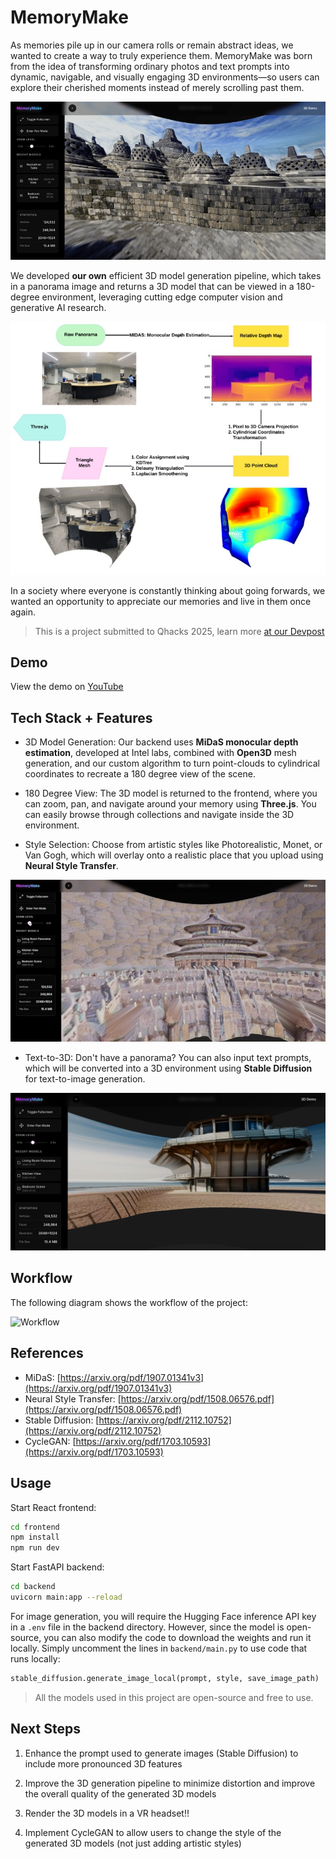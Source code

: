 # MemoryMake

As memories pile up in our camera rolls or remain abstract ideas, we wanted to create a way to truly experience them. MemoryMake was born from the idea of transforming ordinary photos and text prompts into dynamic, navigable, and visually engaging 3D environments—so users can explore their cherished moments instead of merely scrolling past them.

![MemoryMake](resource/gallery.jpg)

We developed **our own** efficient 3D model generation pipeline, which takes in a panorama image and returns a 3D model that can be viewed in a 180-degree environment, leveraging cutting edge computer vision and generative AI research.

![MemoryMake](resource/gallery-3.jpg)

In a society where everyone is constantly thinking about going forwards, we wanted an opportunity to appreciate our memories and live in them once again.

> This is a project submitted to Qhacks 2025, learn more [at our Devpost](https://devpost.com/software/memorymake)

## Demo

View the demo on [YouTube](https://youtu.be/Lyfvt5-SsFA)

## Tech Stack + Features

- 3D Model Generation: Our backend uses **MiDaS monocular depth estimation**, developed at Intel labs, combined with **Open3D** mesh generation, and our custom algorithm to turn point-clouds to cylindrical coordinates to recreate a 180 degree view of the scene.

- 180 Degree View: The 3D model is returned to the frontend, where you can zoom, pan, and navigate around your memory using **Three.js**. You can easily browse through collections and navigate inside the 3D environment.

- Style Selection: Choose from artistic styles like Photorealistic, Monet, or Van Gogh, which will overlay onto a realistic place that you upload using **Neural Style Transfer**.

![NST](resource/gallery-2.jpg)

- Text-to-3D: Don't have a panorama? You can also input text prompts, which will be converted into a 3D environment using **Stable Diffusion** for text-to-image generation.

![Generated](resource/generated.png)

## Workflow

The following diagram shows the workflow of the project:

![Workflow](resource/pipeline.png)

## References

- MiDaS: [https://arxiv.org/pdf/1907.01341v3](https://arxiv.org/pdf/1907.01341v3)
- Neural Style Transfer: [https://arxiv.org/pdf/1508.06576.pdf](https://arxiv.org/pdf/1508.06576.pdf)
- Stable Diffusion: [https://arxiv.org/pdf/2112.10752](https://arxiv.org/pdf/2112.10752)
- CycleGAN: [https://arxiv.org/pdf/1703.10593](https://arxiv.org/pdf/1703.10593)

## Usage

Start React frontend:

```bash
cd frontend
npm install
npm run dev
```

Start FastAPI backend:

```bash
cd backend
uvicorn main:app --reload
```

For image generation, you will require the Hugging Face inference API key in a `.env` file in the backend directory. However, since the model is open-source, you can also modify the code to download the weights and run it locally. Simply uncomment the lines in `backend/main.py` to use code that runs locally:

```python
stable_diffusion.generate_image_local(prompt, style, save_image_path)
```

> All the models used in this project are open-source and free to use.

## Next Steps

1. Enhance the prompt used to generate images (Stable Diffusion) to include more pronounced 3D features

2. Improve the 3D generation pipeline to minimize distortion and improve the overall quality of the generated 3D models

3. Render the 3D models in a VR headset!!

4. Implement CycleGAN to allow users to change the style of the generated 3D models (not just adding artistic styles)
